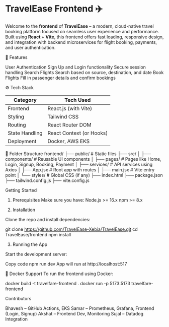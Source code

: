 # TravelEase Frontend ✈️

Welcome to the **frontend** of **TravelEase** – a modern, cloud-native travel booking platform focused on seamless user experience and performance. Built using **React + Vite**, this frontend offers fast loading, responsive design, and integration with backend microservices for flight booking, payments, and user authentication.

 🚀 Features

User Authentication
Sign Up and Login functionality
Secure session handling
Search Flights
Search based on source, destination, and date
Book Flights
Fill in passenger details and confirm bookings


⚙️ Tech Stack

| Category       | Tech Used                 |
|----------------|---------------------------|
| Frontend       | React.js (with Vite)      |
| Styling        | Tailwind CSS              |
| Routing        | React Router DOM          |
| State Handling | React Context (or Hooks)  |
| Deployment     | Docker, AWS EKS           |

📁 Folder Structure
frontend/
├── public/ # Static files
├── src/
│ ├── components/ # Reusable UI components
│ ├── pages/ # Pages like Home, Login, Signup, Booking, Payment
│ ├── services/ # API services using Axios
│ ├── App.jsx # Root app with routes
│ ├── main.jsx # Vite entry point
│ └── styles/ # Global CSS (if any)
├── index.html
├── package.json
├── tailwind.config.js
├── vite.config.js


Getting Started

1. Prerequisites
Make sure you have:
 Node.js >= 16.x
 npm >= 8.x

2. Installation

Clone the repo and install dependencies:

git clone https://github.com/TravelEase-Xebia/TravelEase.git
cd TravelEase/frontend
npm install

3. Running the App
   
Start the development server:

Copy code
npm run dev
App will run at http://localhost:517


🐳 Docker Support
To run the frontend using Docker:

docker build -t travelfare-frontend .
docker run -p 5173:5173 travelfare-frontend


Contributors

Bhavesh – GitHub Actions, EKS
Samar – Prometheus, Grafana, Frontend (Login, Signup)
Akshat – Frontend Dev, Monitoring
Sujal – Datadog Integration


